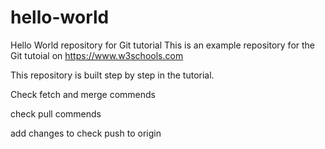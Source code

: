 # hello-world
Hello World repository for Git tutorial
This is an example repository for the Git tutoial on https://www.w3schools.com

This repository is built step by step in the tutorial.

Check fetch and merge commends

check pull commends

add changes to check push to origin